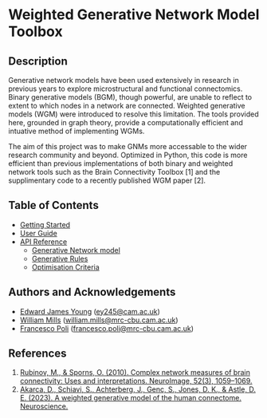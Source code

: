# Weighted Generative Network Model Toolbox

## Description
Generative network models have been used extensively in research in previous years to explore microstructural and functional connectomics. Binary generative models (BGM), though powerful, are unable to reflect to extent to which nodes in a network are connected. Weighted generative models (WGM) were introduced to resolve this limitation. The tools provided here, grounded in graph theory, provide a computationally efficient and intuative method of implementing WGMs.

The aim of this project was to make GNMs more accessable to the wider research community and beyond. Optimized in Python, this code is more efficient than previous implementations of both binary and weighted network tools such as the Brain Connectivity Toolbox [1] and the supplimentary code to a recently published WGM paper [2].

## Table of Contents
- [Getting Started](getting-started.md)
- [User Guide](user-guide.md)
- [API Reference](api-reference/index.md)
    - [Generative Network model](api-reference/generative-network-model.md)
    - [Generative Rules](api-reference/generative-rules.md)
    - [Optimisation Criteria](api-reference/optimisation-criteria.md)

## Authors and Acknowledgements
- [Edward James Young](https://github.com/EdwardJamesYoung) (ey245@cam.ac.uk)
- [William Mills](https://github.com/wbmills) (william.mills@mrc-cbu.cam.ac.uk)
- [Francesco Poli](https://github.com/FrancescPoli) (francesco.poli@mrc-cbu.cam.ac.uk)


## References 
1. [Rubinov, M., & Sporns, O. (2010). Complex network measures of brain connectivity: Uses and interpretations. NeuroImage, 52(3), 1059–1069.](https://doi.org/10.1016%2Fj.neuroimage.2009.10.003)
2. [Akarca, D., Schiavi, S., Achterberg, J., Genc, S., Jones, D. K., & Astle, D. E. (2023). A weighted generative model of the human connectome. Neuroscience.](https://doi.org/10.1101/2023.06.23.546237)